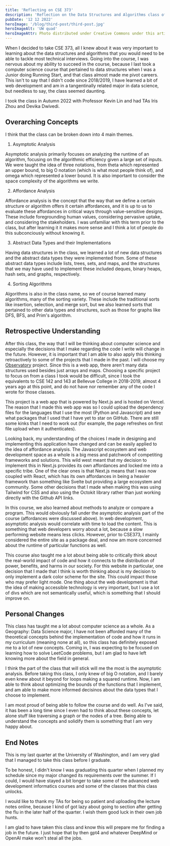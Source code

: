 ```yaml
---
title: 'Reflecting on CSE 373'
description: 'Reflection on the Data Structures and Algorithms class offered at UW Seattle.'
pubDate: '12 12 2022'
heroImage: '/blog/third-post/third-post.jpg'
heroImageAlt: 'UW quad'
heroImageAttr: Photo distributed under Creative Commons under this article https://com.uw.edu/post/uw-communication-spring-2021-graduation-celebration/
---
```


When I decided to take CSE 373, all I knew about it was very important to learning about the data structures and algorithms that you would need to be able to tackle most technical interviews. Going into the course, I was nervous about my ability to succeed in the course, because I last took a computer science course that pertained to data structures when I was a Junior doing Running Start, and that class almost made me pivot careers. This isn't to say that I didn't code since 2018/2019, I have learned a bit of web development and am in a tangentinally related major in data science, but needless to say, the class seemed daunting.

I took the class in Autumn 2022 with Professor Kevin Lin and had TAs Iris Zhou and Devika Dwivedi.

## Overarching Concepts

I think that the class can be broken down into 4 main themes.

1. Asymptotic Analysis

Asymptotic analysis primarily focuses on analyzing the runtime of an algorithm, focusing on the algorithmic efficiency given a large set of inputs. We were taught the idea of three notations, from theta which represented an upper bound, to big O notation (which is what most people think of), and omega which represented a lower bound. It is also important to consider the space complexity of the algorithms we write.

2. Affordance Analysis

Affordance analysis is the concept that the way that we define a certain structure or algorithm offers it certain affordances, and it is up to us to evaluate these affordances in critical ways through value-sensitive designs. These include foregrounding human values, considering pervasive uptake, and considering the stakeholders. I was unfamiliar with this term prior to the class, but after learning it it makes more sense and I think a lot of people do this subconciously without knowing it.

3. Abstract Data Types and their Implementations

Having data structures in the class, we learned a lot of new data structures and the abstract data types they were implemented from. Some of these abstract data types include lists, trees, sets, and maps, and the structures that we may have used to implement these included deques, binary heaps, hash sets, and graphs, respectively.

4. Sorting Algorithms

Algorithms is also in the class name, so we of course learned many algorithms, many of the sorting variety. These include the traditional sorts like insertion, selection, and merge sort, but we also learned sorts that pertained to other data types and structures, such as those for graphs like DFS, BFS, and Prim's algorithm.

## Retrospective Understanding

After this class, the way that I will be thinking about computer science and especially the decisions that I make regarding the code I write will change in the future. However, it is important that I am able to also apply this thinking retroactively to some of the projects that I made in the past. I will choose my [Observatory](https://github.com/wesngu28/observatory) project. Since this is a web app, there aren't many data structures used besides just arrays and maps. Choosing a specific project to focus on from a class I took would be difficult, since I took the equivalents to CSE 142 and 143 at Bellevue College in 2018-2019, almost 4 years ago at this point, and do not have nor remember any of the code I wrote for those classes.

This project is a web app that is powered by Next.js and is hosted on Vercel. The reason that I made this web app was so I could upload the dependency files for the languages that I use the most (Python and Javascript) and see what packages that I used that I have yet to star on GitHub. There are still some kinks that I need to work out (for example, the page refreshes on first file upload when it authenticates).

Looking back, my understanding of the choices I made in designing and implementing this application have changed and can be easily applied to the idea of affordance analysis. The Javascript ecosystem and web development space as a whole is a big mess and patchwork of competiting frameworks and solutions. This wild west meant that my decision to implement this in Next.js provides its own affordances and locked me into a specific tribe. One of the clear ones is that Next.js means that I was now coupled with React, which has its own affordances in being a heavier framework than something like Svelte but providing a large ecosystem and community. Some other decisions that I made when making this was using Tailwind for CSS and also using the Octokit library rather than just working directly with the Github API links.

In this course, we also learned about methods to analyze or compare a program. This would obviously fall under the asymptotic analysis part of the course (affordances were discussed above). In web development, asymptotic analysis would correlate with time to load the content. This is something that web developers worry about a lot, because a slow performing website means less clicks. However, prior to CSE373, I mainly considered the entire site as a package deal, and now am more concerned about the runtime of particular functions as well.

This course also taught me a lot about being able to critically think about the real-world impact of code and how it connects to the distribution of power, benefits, and harms in our society. For this website in particular, one decision that I made that I think is worth thinking about is my decision to only implement a dark color scheme for the site. This could impact those who may prefer light mode. One thing about the web development is that the idea of making accessible technology is very important, but I use a lot of divs which are not semantically useful, which is something that I should improve on.

## Personal Changes

This class has taught me a lot about computer science as a whole. As a Geography: Data Science major, I have not been afforded many of the theoretical concepts behind the implementation of code and how it runs in my curriculum (meaning none at all), so this class has definitely exposed me to a lot of new concepts. Coming in, I was expecting to be focused on learning how to solve LeetCode problems, but I am glad to have left knowing more about the field in general.

I think the part of the class that will stick will me the most is the asymptotic analysis. Before taking this class, I only knew of big O notation, and I barely even knew about it beyond for loops making a squared runtime. Now, I am able to think about optimizing the bounds of the functions that I implement, and am able to make more informed decisinos about the data types that I choose to implement.

I am most proud of being able to follow the course and do well. As I've said, it has been a long time since I even had to think about these concepts, let alone stuff like traversing a graph or the nodes of a tree. Being able to understand the concepts and solidify them is something that I am very happy about.

## End Notes

This is my last quarter at the University of Washington, and I am very glad that I managed to take this class before I graduate.

To be honest, I didn't know I was graduating this quarter when I planned my schedule since my major changed its requirements over the summer. If I could, I would have stayed a bit longer to take some of the advanced web development informatics courses and some of the classes that this class unlocks.

I would like to thank my TAs for being so patient and uploading the lecture notes online, because I kind of got lazy about going to section after getting the flu in the later half of the quarter. I wish them good luck in their own job hunts.

I am glad to have taken this class and know this will prepare me for finding a job in the future. I just hope that by then gpt4 and whatever DeepMind or OpenAI make won't steal all the jobs.
